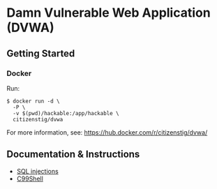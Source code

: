 Damn Vulnerable Web Application (DVWA)
======================================

## Getting Started

### Docker

Run:

    $ docker run -d \
      -P \
      -v $(pwd)/hackable:/app/hackable \
      citizenstig/dvwa

For more information, see: https://hub.docker.com/r/citizenstig/dvwa/


## Documentation &amp; Instructions

* [SQL injections](doc/sql.md)
* [C99Shell](doc/c99.md)
